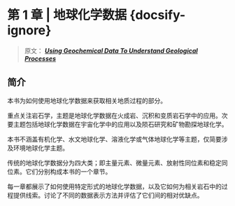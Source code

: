 # 第 1 章 | 地球化学数据 {docsify-ignore}

> 原文： [**_Using Geochemical Data To Understand Geological Processes_**](https://doi.org/10.1017/9781108777834 "利用地化数据原文链接")

## 简介

本书为如何使用地球化学数据来获取相关地质过程的部分。

重点关注岩石学，主题是地球化学数据在火成岩、沉积和变质岩石学中的应用。次要主题包括地球化学数据在宇宙化学中的应用以及陨石研究和矿物勘探地球化学。

本书不涵盖有机化学、水文地球化学、溶液化学或气体地球化学等主题，仅简要涉及环境地球化学主题。

传统的地球化学数据分为四大类；即主量元素、微量元素、放射性同位素和稳定同位素。它们分别构成本书的一个章节。

每一章都展示了如何使用特定形式的地球化学数据，以及它如何为相关岩石中的过程提供线索。讨论了不同的数据表示方法并评估了它们间的相对优缺点。
